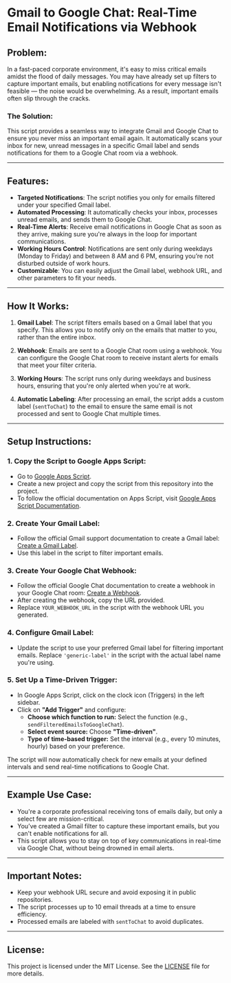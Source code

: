 
# Gmail to Google Chat: Real-Time Email Notifications via Webhook

## Problem:

In a fast-paced corporate environment, it's easy to miss critical emails amidst the flood of daily messages. You may have already set up filters to capture important emails, but enabling notifications for every message isn't feasible — the noise would be overwhelming. As a result, important emails often slip through the cracks.

### The Solution:

This script provides a seamless way to integrate Gmail and Google Chat to ensure you never miss an important email again. It automatically scans your inbox for new, unread messages in a specific Gmail label and sends notifications for them to a Google Chat room via a webhook.

---

## Features:

- **Targeted Notifications**: The script notifies you only for emails filtered under your specified Gmail label.
- **Automated Processing**: It automatically checks your inbox, processes unread emails, and sends them to Google Chat.
- **Real-Time Alerts**: Receive email notifications in Google Chat as soon as they arrive, making sure you're always in the loop for important communications.
- **Working Hours Control**: Notifications are sent only during weekdays (Monday to Friday) and between 8 AM and 6 PM, ensuring you’re not disturbed outside of work hours.
- **Customizable**: You can easily adjust the Gmail label, webhook URL, and other parameters to fit your needs.

---

## How It Works:

1. **Gmail Label**: The script filters emails based on a Gmail label that you specify. This allows you to notify only on the emails that matter to you, rather than the entire inbox.

2. **Webhook**: Emails are sent to a Google Chat room using a webhook. You can configure the Google Chat room to receive instant alerts for emails that meet your filter criteria.

3. **Working Hours**: The script runs only during weekdays and business hours, ensuring that you're only alerted when you're at work.

4. **Automatic Labeling**: After processing an email, the script adds a custom label (`sentToChat`) to the email to ensure the same email is not processed and sent to Google Chat multiple times.

---

## Setup Instructions:

### 1. Copy the Script to Google Apps Script:
- Go to [Google Apps Script](https://script.google.com/).
- Create a new project and copy the script from this repository into the project.
- To follow the official documentation on Apps Script, visit [Google Apps Script Documentation](https://developers.google.com/apps-script).

### 2. Create Your Gmail Label:
- Follow the official Gmail support documentation to create a Gmail label: [Create a Gmail Label](https://support.google.com/mail/answer/118708?hl=en&co=GENIE.Platform%3DDesktop).
- Use this label in the script to filter important emails.

### 3. Create Your Google Chat Webhook:
- Follow the official Google Chat documentation to create a webhook in your Google Chat room: [Create a Webhook](https://developers.google.com/workspace/chat/quickstart/webhooks#create_a_webhook).
- After creating the webhook, copy the URL provided.
- Replace `YOUR_WEBHOOK_URL` in the script with the webhook URL you generated.

### 4. Configure Gmail Label:
- Update the script to use your preferred Gmail label for filtering important emails. Replace `'generic-label'` in the script with the actual label name you're using.

### 5. Set Up a Time-Driven Trigger:
- In Google Apps Script, click on the clock icon (Triggers) in the left sidebar.
- Click on **"Add Trigger"** and configure:
  - **Choose which function to run:** Select the function (e.g., `sendFilteredEmailsToGoogleChat`).
  - **Select event source:** Choose **"Time-driven"**.
  - **Type of time-based trigger:** Set the interval (e.g., every 10 minutes, hourly) based on your preference.

The script will now automatically check for new emails at your defined intervals and send real-time notifications to Google Chat.

---

## Example Use Case:

- You're a corporate professional receiving tons of emails daily, but only a select few are mission-critical.
- You’ve created a Gmail filter to capture these important emails, but you can't enable notifications for all.
- This script allows you to stay on top of key communications in real-time via Google Chat, without being drowned in email alerts.

---

## Important Notes:
- Keep your webhook URL secure and avoid exposing it in public repositories.
- The script processes up to 10 email threads at a time to ensure efficiency.
- Processed emails are labeled with `sentToChat` to avoid duplicates.

---

## License:

This project is licensed under the MIT License. See the [LICENSE](LICENSE) file for more details.
